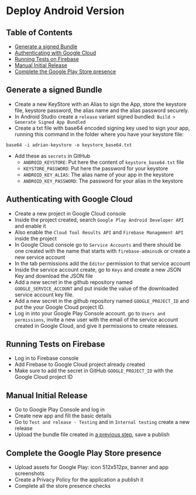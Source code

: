 # Deploy Android Version

Table of Contents
-----------------

- [Generate a signed Bundle](#generate-a-signed-bundle)
- [Authenticating with Google Cloud](#authenticating-with-google-cloud)
- [Running Tests on Firebase](#running-tests-on-firebase)
- [Manual Initial Release](#manual-initial-release)
- [Complete the Google Play Store presence](#complete-the-google-play-store-presence)

## Generate a signed Bundle

- Create a new KeyStore with an Alias to sign the App, store the keystore file, keystore password,
  the alias name and the alias password securely.
- In Android Studio create a `release` variant signed bundled: `Build > Generate Signed App Bundled`
- Create a txt file with base64 encoded signing key used to sign your app, running this command in the folder where you have your keystore file:
```shell
base64 -i adrian-keystore -o keystore_base64.txt
```
- Add these as `secrets` in GitHub
    - `ANDROID_KEYSTORE`: Put here the content of `keystore_base64.txt` file
    - `KEYSTORE_PASSWORD`: Put here the password for your keystore
    - `ANDROID_KEY_ALIAS`: The alias name of your app in the keystore
    - `ANDROID_KEY_PASSWORD`: The password for your alias in the keystore

## Authenticating with Google Cloud

- Create a new project in Google Cloud console
- Inside the project created, search `Google Play Android Developer API` and enable it
- Also enable the `Cloud Tool Results API` and `Firebase Management API` inside the project
- In Google Cloud console go to `Service Accounts` and there should be one created with the name that
  starts with `firebase-adminsdk` or create a new service account
- In the tab permissions add the `Editor` permission to that service account
- Inside the service account create, go to `Keys` and create a new JSON Key and download the JSON file
- Add a new secret in the github repository named `GOOGLE_SERVICE_ACCOUNT` and put inside the value
  of the downloaded service account key file.
- Add a new secret in the github repository named `GOOGLE_PROJECT_ID` and put the your Google Cloud project ID.
- Log in into your Google Play Console account. go to `Users and permissions`, invite a new user
  with the email of the service account created in Google Cloud, and give it permissions to create releases.

## Running Tests on Firebase

- Log in to Firebase console
- Add Firebase to Google Cloud project already created
- Make sure to add the secret in GitHub `GOOGLE_PROJECT_ID` with the Google Cloud project ID

## Manual Initial Release

- Go to Google Play Console and log in
- Create new app and fill the basic details
- Go to `Test and release - Testing` and in `Internal testing` create a new release
- Upload the bundle file created in [a previous step](#generate-a-signed-bundle), save a publish

## Complete the Google Play Store presence

- Upload assets for Google Play: icon 512x512px, banner and app screenshots
- Create a Privacy Policy for the application a publish it
- Complete all the store presence checks